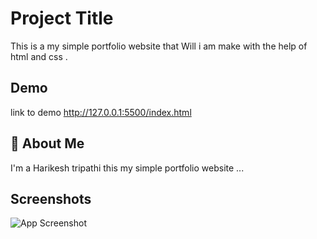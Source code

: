 # Project Title

This is a my  simple portfolio website  that Will i am make with the help of html and css .


## Demo
link to demo 
http://127.0.0.1:5500/index.html



## 🚀 About Me
I'm a Harikesh tripathi this my simple portfolio website ...


## Screenshots
![App Screenshot](https://snipboard.io/UvuYgX.jpg)
